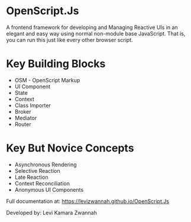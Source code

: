 # OpenScript.Js
A frontend framework for developing and Managing Reactive UIs in an elegant and easy way using normal non-module base JavaScript. That is, you can run this just like every other browser script. 

# Key Building Blocks
- OSM - OpenScript Markup
- UI Component
- State
- Context
- Class Importer
- Broker
- Mediator
- Router

# Key But Novice Concepts
- Asynchronous Rendering
- Selective Reaction
- Late Reaction
- Context Reconciliation
- Anonymous UI Components



Full documentation at: https://levizwannah.github.io/OpenScript.Js

Developed by: Levi Kamara Zwannah


